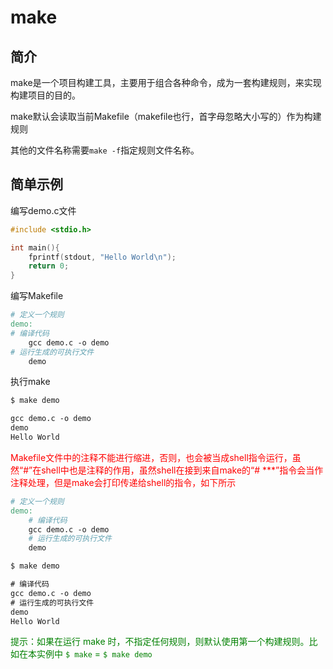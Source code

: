 # make

## 简介

make是一个项目构建工具，主要用于组合各种命令，成为一套构建规则，来实现构建项目的目的。

make默认会读取当前Makefile（makefile也行，首字母忽略大小写的）作为构建规则

其他的文件名称需要`make -f`指定规则文件名称。

## 简单示例

编写demo.c文件

```c
#include <stdio.h>

int main(){
    fprintf(stdout, "Hello World\n");
    return 0;
}
```

编写Makefile

```makefile
# 定义一个规则
demo:
# 编译代码
	gcc demo.c -o demo
# 运行生成的可执行文件
	demo
```

执行make

```bash
$ make demo
```

```txt
gcc demo.c -o demo
demo
Hello World
```

<span style="color: red">Makefile文件中的注释不能进行缩进，否则，也会被当成shell指令运行，虽然“#”在shell中也是注释的作用，虽然shell在接到来自make的“# \*\*\*”指令会当作注释处理，但是make会打印传递给shell的指令，如下所示</span>

```makefile
# 定义一个规则
demo:
	# 编译代码
	gcc demo.c -o demo
	# 运行生成的可执行文件
	demo
```

```bash
$ make demo
```

```txt
# 编译代码
gcc demo.c -o demo
# 运行生成的可执行文件
demo
Hello World
```

<span style="color: green">提示：如果在运行 make 时，不指定任何规则，则默认使用第一个构建规则。比如在本实例中 `$ make` = `$ make demo`</span>

